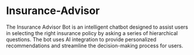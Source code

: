 # Insurance-Advisor
The Insurance Advisor Bot is an intelligent chatbot designed to assist users in selecting the right insurance policy by asking a series of hierarchical questions. The bot uses AI integration to provide personalized recommendations and streamline the decision-making process for users. 
